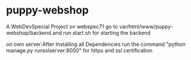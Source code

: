 # puppy-webshop
A WebDevSpecial Project
on webspec71 go to var/html/www/puppy-webshop/backend and run start.sh for starting the backend

on own server:After Installing all Dependencies run the command "python manage.py runsslserver:8000" for https and ssl certification
